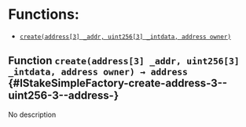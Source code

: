 # Functions:

- [`create(address[3] _addr, uint256[3] _intdata, address owner)`](#IStakeSimpleFactory-create-address-3--uint256-3--address-)

## Function `create(address[3] _addr, uint256[3] _intdata, address owner) → address` {#IStakeSimpleFactory-create-address-3--uint256-3--address-}

No description
